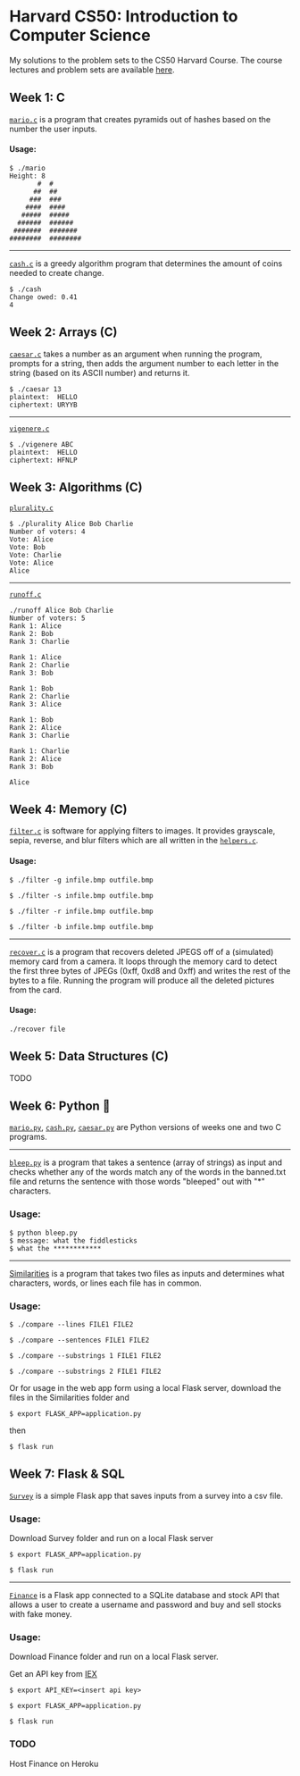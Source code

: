# Harvard CS50: Introduction to Computer Science

My solutions to the problem sets to the CS50 Harvard Course.
The course lectures and problem sets are available [here](https://cs50.harvard.edu/college/2019/fall/).

## Week 1: C

[```mario.c```](https://github.com/breakthatbass/cs50/blob/master/pset1/mario.c) is a program that creates pyramids out of hashes based on the number the user inputs.

#### Usage:
```
$ ./mario
Height: 8
       #  #
      ##  ##
     ###  ###
    ####  ####
   #####  #####
  ######  ######
 #######  #######
########  ########
```
---

[```cash.c```](https://github.com/breakthatbass/cs50/blob/master/pset1/cash.c) is a greedy algorithm program that determines the amount of coins needed to create change. 

```
$ ./cash
Change owed: 0.41
4
```
## Week 2: Arrays (C)
[```caesar.c```](https://github.com/breakthatbass/cs50/blob/master/pset2/caesar.c) takes a number as an argument when running the program, prompts for a string, then adds the argument number to each letter in the string (based on its ASCII number) and returns it.

```
$ ./caesar 13
plaintext:  HELLO
ciphertext: URYYB
```
---

[```vigenere.c```](https://github.com/breakthatbass/cs50/blob/master/pset2/vigenere.c)

```
$ ./vigenere ABC
plaintext:  HELLO
ciphertext: HFNLP
```

## Week 3: Algorithms (C)
[```plurality.c```](https://github.com/breakthatbass/cs50/blob/master/pset3/plurality.c)

```
$ ./plurality Alice Bob Charlie
Number of voters: 4
Vote: Alice
Vote: Bob
Vote: Charlie
Vote: Alice
Alice
```

---

[```runoff.c```](https://github.com/breakthatbass/cs50/blob/master/pset3/runoff.c)

```
./runoff Alice Bob Charlie
Number of voters: 5
Rank 1: Alice
Rank 2: Bob
Rank 3: Charlie

Rank 1: Alice
Rank 2: Charlie
Rank 3: Bob

Rank 1: Bob
Rank 2: Charlie
Rank 3: Alice

Rank 1: Bob
Rank 2: Alice
Rank 3: Charlie

Rank 1: Charlie
Rank 2: Alice
Rank 3: Bob

Alice
```

## Week 4: Memory (C)
[```filter.c```](https://github.com/breakthatbass/cs50/tree/master/pset4/filter) is software for applying filters to images. It provides grayscale, sepia, reverse, and blur filters which are all written in the [```helpers.c```](https://github.com/breakthatbass/cs50/blob/master/pset4/filter/helpers.c).

#### Usage:
```
$ ./filter -g infile.bmp outfile.bmp
```
```
$ ./filter -s infile.bmp outfile.bmp
```
```
$ ./filter -r infile.bmp outfile.bmp
```
```
$ ./filter -b infile.bmp outfile.bmp
```
---

[```recover.c```](https://github.com/breakthatbass/cs50/tree/master/pset4/recover) is a program that recovers deleted JPEGS off of a (simulated) memory card from a camera. 
It loops through the memory card to detect the first three bytes of JPEGs (0xff, 0xd8 and 0xff) and writes the rest of the bytes to a file. Running the program will produce all the deleted pictures from the card.

#### Usage:
```
./recover file
```

## Week 5: Data Structures (C)
TODO

## Week 6: Python 🐍
[```mario.py```](https://github.com/breakthatbass/cs50/blob/master/pset6/mario.py), [```cash.py```](https://github.com/breakthatbass/cs50/blob/master/pset6/cash.py), [```caesar.py```](https://github.com/breakthatbass/cs50/blob/master/pset6/caesar.py) are Python versions of weeks one and two C programs.

---

[```bleep.py```](https://github.com/breakthatbass/cs50/tree/master/pset6/bleep) is a program that takes a sentence (array of strings) as input and checks whether any of the words match any of the words in the banned.txt file and returns the sentence with those words "bleeped" out with "*" characters.

### Usage:

```
$ python bleep.py
$ message: what the fiddlesticks
$ what the ************
```

---

[Similarities](https://github.com/breakthatbass/cs50/tree/master/pset6/similarities) is a program that takes two files as inputs and determines what characters, words, or lines each file has in common.

### Usage:
```
$ ./compare --lines FILE1 FILE2
```
```
$ ./compare --sentences FILE1 FILE2
```
```
$ ./compare --substrings 1 FILE1 FILE2
```
```
$ ./compare --substrings 2 FILE1 FILE2
```

Or for usage in the web app form using a local Flask server, download the files in the Similarities folder and

```
$ export FLASK_APP=application.py
```
then 
```
$ flask run
```

## Week 7: Flask & SQL

[```Survey```](https://github.com/breakthatbass/cs50/tree/master/pset7/survey) is a simple Flask app that saves inputs from a survey into a csv file.

### Usage:
Download Survey folder and run on a local Flask server
```
$ export FLASK_APP=application.py
```
```
$ flask run
```

---

[```Finance```](https://github.com/breakthatbass/cs50/tree/master/pset7/finance) is a Flask app connected to a SQLite database and stock API that allows a user to create a username and password and buy and sell stocks with fake money.

### Usage:
Download Finance folder and run on a local Flask server.

Get an API key from [IEX](https://iexcloud.io/)

```
$ export API_KEY=<insert api key>
```
```
$ export FLASK_APP=application.py
```
```
$ flask run
```
### TODO
Host Finance on Heroku
